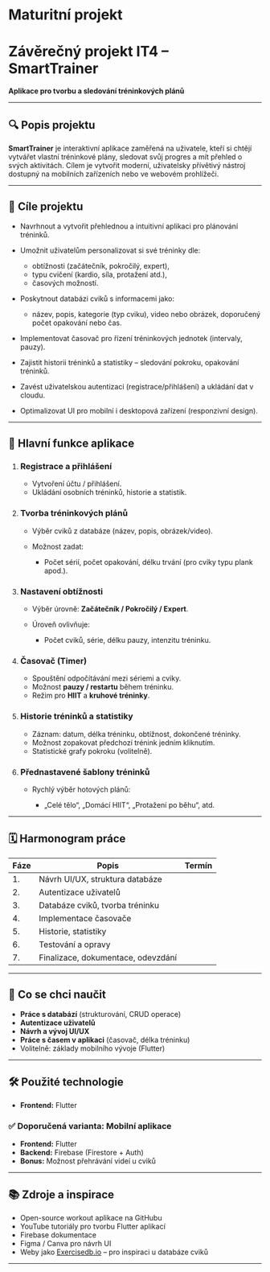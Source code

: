 # Maturitní projekt
# **Závěrečný projekt IT4 – SmartTrainer**

**Aplikace pro tvorbu a sledování tréninkových plánů**

---

## 🔍 **Popis projektu**

**SmartTrainer** je interaktivní aplikace zaměřená na uživatele, kteří si chtějí vytvářet vlastní tréninkové plány, sledovat svůj progres a mít přehled o svých aktivitách. Cílem je vytvořit moderní, uživatelsky přívětivý nástroj dostupný na mobilních zařízeních nebo ve webovém prohlížeči.

---

## 🎯 **Cíle projektu**

* Navrhnout a vytvořit přehlednou a intuitivní aplikaci pro plánování tréninků.
* Umožnit uživatelům personalizovat si své tréninky dle:

  * obtížnosti (začátečník, pokročilý, expert),
  * typu cvičení (kardio, síla, protažení atd.),
  * časových možností.
* Poskytnout databázi cviků s informacemi jako:

  * název, popis, kategorie (typ cviku), video nebo obrázek, doporučený počet opakování nebo čas.
* Implementovat časovač pro řízení tréninkových jednotek (intervaly, pauzy).
* Zajistit historii tréninků a statistiky – sledování pokroku, opakování tréninků.
* Zavést uživatelskou autentizaci (registrace/přihlášení) a ukládání dat v cloudu.
* Optimalizovat UI pro mobilní i desktopová zařízení (responzivní design).

---

## 🔧 **Hlavní funkce aplikace**

1. ### **Registrace a přihlášení**

   * Vytvoření účtu / přihlášení.
   * Ukládání osobních tréninků, historie a statistik.

2. ### **Tvorba tréninkových plánů**

   * Výběr cviků z databáze (název, popis, obrázek/video).
   * Možnost zadat:

     * Počet sérií, počet opakování, délku trvání (pro cviky typu plank apod.).

3. ### **Nastavení obtížnosti**

   * Výběr úrovně: **Začátečník / Pokročilý / Expert**.
   * Úroveň ovlivňuje:

     * Počet cviků, série, délku pauzy, intenzitu tréninku.

4. ### **Časovač (Timer)**

   * Spouštění odpočítávání mezi sériemi a cviky.
   * Možnost **pauzy / restartu** během tréninku.
   * Režim pro **HIIT** a **kruhové tréninky**.

5. ### **Historie tréninků a statistiky**

   * Záznam: datum, délka tréninku, obtížnost, dokončené tréninky.
   * Možnost zopakovat předchozí trénink jedním kliknutím.
   * Statistické grafy pokroku (volitelně).

6. ### **Přednastavené šablony tréninků**

   * Rychlý výběr hotových plánů:

     * „Celé tělo“, „Domácí HIIT“, „Protažení po běhu“, atd.

---

## 🗓 **Harmonogram práce**

| Fáze | Popis                              | Termín  |
| ---- | ---------------------------------- | ------- |
| 1.   | Návrh UI/UX, struktura databáze    |         |
| 2.   | Autentizace uživatelů              |         |
| 3.   | Databáze cviků, tvorba tréninku    |         |
| 4.   | Implementace časovače              |         |
| 5.   | Historie, statistiky               |         |
| 6.   | Testování a opravy                 |         |
| 7.   | Finalizace, dokumentace, odevzdání |         |

---

## 🧠 **Co se chci naučit**

* **Práce s databází** (strukturování, CRUD operace)
* **Autentizace uživatelů**
* **Návrh a vývoj UI/UX**
* **Práce s časem v aplikaci** (časovač, délka tréninku)
* Volitelně: základy mobilního vývoje (Flutter) 

---

## 🛠 **Použité technologie**
* **Frontend:** Flutter

### ✅ Doporučená varianta: **Mobilní aplikace**

* **Frontend:** Flutter
* **Backend:** Firebase (Firestore + Auth)
* **Bonus:** Možnost přehrávání videí u cviků

---

## 📚 **Zdroje a inspirace**

* Open-source workout aplikace na GitHubu
* YouTube tutoriály pro tvorbu Flutter aplikací
* Firebase dokumentace
* Figma / Canva pro návrh UI
* Weby jako [Exercisedb.io](https://exercisedb.io) – pro inspiraci u databáze cviků

---




